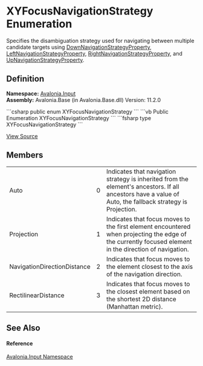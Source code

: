 # XYFocusNavigationStrategy Enumeration


Specifies the disambiguation strategy used for navigating between multiple candidate targets using <a href="F_Avalonia_Input_XYFocus_DownNavigationStrategyProperty">DownNavigationStrategyProperty</a>, <a href="F_Avalonia_Input_XYFocus_LeftNavigationStrategyProperty">LeftNavigationStrategyProperty</a>, <a href="F_Avalonia_Input_XYFocus_RightNavigationStrategyProperty">RightNavigationStrategyProperty</a>, and <a href="F_Avalonia_Input_XYFocus_UpNavigationStrategyProperty">UpNavigationStrategyProperty</a>.



## Definition
**Namespace:** <a href="N_Avalonia_Input">Avalonia.Input</a>  
**Assembly:** Avalonia.Base (in Avalonia.Base.dll) Version: 11.2.0

<Tabs groupId="api-code-preview">
<TabItem value="csharp" label="C#">
```csharp
public enum XYFocusNavigationStrategy
```
</TabItem>
<TabItem value="vb" label="VB">
```vb
Public Enumeration XYFocusNavigationStrategy
```
</TabItem>
<TabItem value="fsharp" label="F#">
```fsharp
type XYFocusNavigationStrategy
```
</TabItem>
</Tabs>



<a href="https://github.com/AvaloniaUI/Avalonia/tree/master/src/Avalonia.Base/Input/Navigation/XYFocusNavigationStrategy.cs" title="View the source code">View Source</a>



## Members
<table>
<tr>
<td>Auto</td>
<td>0</td>
<td>Indicates that navigation strategy is inherited from the element's ancestors. If all ancestors have a value of Auto, the fallback strategy is Projection.</td>
</tr>
<tr>
<td>Projection</td>
<td>1</td>
<td>Indicates that focus moves to the first element encountered when projecting the edge of the currently focused element in the direction of navigation.</td>
</tr>
<tr>
<td>NavigationDirectionDistance</td>
<td>2</td>
<td>Indicates that focus moves to the element closest to the axis of the navigation direction.</td>
</tr>
<tr>
<td>RectilinearDistance</td>
<td>3</td>
<td>Indicates that focus moves to the closest element based on the shortest 2D distance (Manhattan metric).</td>
</tr>
</table>

## See Also


#### Reference
<a href="N_Avalonia_Input">Avalonia.Input Namespace</a>  

